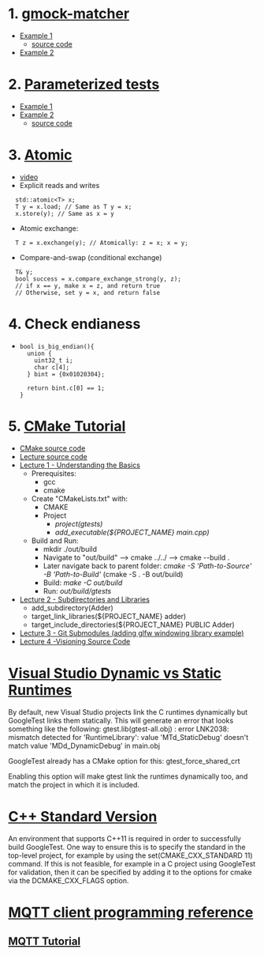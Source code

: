 # 1. [gmock-matcher](https://github.com/google/googletest/blob/master/googlemock/docs/cheat_sheet.md#defining-matchers)
  * [Example 1](https://stackoverflow.com/questions/55547923/google-mocktesting-a-certain-property-of-an-object)
    * [source code](https://github.com/davidzheng66/notes/blob/master/C%2B%2B/matcherTest.cpp)
  * [Example 2](https://stackoverflow.com/questions/23938233/gmock-matching-structures)
# 2. [Parameterized tests](https://github.com/google/googletest/blob/master/googletest/docs/advanced.md)
  * [Example 1](https://www.sandordargo.com/blog/2019/04/24/parameterized-testing-with-gtest)
  * [Example 2](https://stackoverflow.com/questions/8971572/how-to-test-multi-parameter-formula)
    * [source code](https://github.com/davidzheng66/notes/blob/master/C%2B%2B/parameterizedTest.cpp)
    
# 3. [Atomic](https://en.cppreference.com/w/cpp/atomic/atomic)
  * [video](https://www.youtube.com/watch?v=ZQFzMfHIxng)
  * Explicit reads and writes
  ```
    std::atomic<T> x;
    T y = x.load; // Same as T y = x;
    x.store(y); // Same as x = y
   ```
  * Atomic exchange:
  ```
    T z = x.exchange(y); // Atomically: z = x; x = y;
  ```
  * Compare-and-swap (conditional exchange)
  ```
    T& y;
    bool success = x.compare_exchange_strong(y, z);
    // if x == y, make x = z, and return true
    // Otherwise, set y = x, and return false
  ```  
# 4. Check endianess
* ```
  bool is_big_endian(){
    union {
      uint32_t i;
      char c[4];
    } bint = {0x01020304};
    
    return bint.c[0] == 1;
  }
  ```
# 5. [CMake Tutorial](https://cmake.org/cmake/help/latest/guide/tutorial/index.html)
* [CMake source code](https://github.com/Kitware/CMake)
* [Lecture source code](https://github.com/codetechandtutorials/OurLordAndSavior)
* [Lecture 1 - Understanding the Basics](https://www.youtube.com/watch?v=nlKcXPUJGwA&list=PLalVdRk2RC6o5GHu618ARWh0VO0bFlif4&index=1)
  * Prerequisites:
    * gcc
    * cmake
  * Create "CMakeLists.txt" with:
    * CMAKE
    * Project
      * _project(gtests)_
      * _add_executable(${PROJECT_NAME} main.cpp)_
  * Build and Run:
    * mkdir ./out/build
    * Navigate to "out/build" --> cmake ../../ --> cmake --build .
    * Later navigate back to parent folder: _cmake -S 'Path-to-Source' -B 'Path-to-Build'_ (cmake -S . -B out/build)
    * Build: _make -C out/build_
    * Run: _out/build/gtests_
* [Lecture 2 - Subdirectories and Libraries](https://www.youtube.com/watch?v=kEGQKzhciKc&list=PLalVdRk2RC6o5GHu618ARWh0VO0bFlif4&index=2)
  * add_subdirectory(Adder)
  * target_link_libraries(${PROJECT_NAME} adder)
  * target_include_directories(${PROJECT_NAME} PUBLIC Adder)
* [Lecture 3 - Git Submodules (adding glfw windowing library example)](https://www.youtube.com/watch?v=ED-WUk440qc&list=PLalVdRk2RC6o5GHu618ARWh0VO0bFlif4&index=3)
* [Lecture 4 -Visioning Source Code](https://www.youtube.com/watch?v=K3bx7NYSXVk&list=PLalVdRk2RC6o5GHu618ARWh0VO0bFlif4&index=4)

# [Visual Studio Dynamic vs Static Runtimes](https://github.com/google/googletest/blob/master/googletest/README.md#visual-studio-dynamic-vs-static-runtimes )
By default, new Visual Studio projects link the C runtimes dynamically but GoogleTest links them statically. This will generate an error that looks something like the following: gtest.lib(gtest-all.obj) : error LNK2038: mismatch detected for 'RuntimeLibrary': value 'MTd_StaticDebug' doesn't match value 'MDd_DynamicDebug' in main.obj

GoogleTest already has a CMake option for this: gtest_force_shared_crt

Enabling this option will make gtest link the runtimes dynamically too, and match the project in which it is included.

# [C++ Standard Version](https://github.com/google/googletest/blob/master/googletest/README.md#c-standard-version)
An environment that supports C++11 is required in order to successfully build GoogleTest. One way to ensure this is to specify the standard in the top-level project, for example by using the set(CMAKE_CXX_STANDARD 11) command. If this is not feasible, for example in a C project using GoogleTest for validation, then it can be specified by adding it to the options for cmake via the DCMAKE_CXX_FLAGS option.

# [MQTT client programming reference](https://www.ibm.com/docs/en/ibm-mq/7.5?topic=m2m-mqtt-client-programming-reference)
  ## [MQTT Tutorial](https://www.youtube.com/watch?v=TSwgZn2FKUw&list=PLS1QulWo1RIbQWue3zzwEuV2pSASiDxvv)
